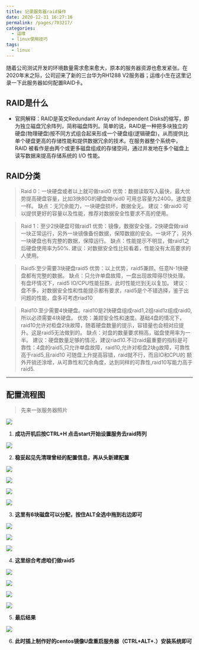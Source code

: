 ```yaml
---
title: 记录服务器raid操作
date: 2020-12-31 16:27:16
permalink: /pages/703217/
categories:
  - 运维
  - linux使用技巧
tags:
  - linux
---
```


随着公司测试开发的环境数量需求愈来愈大，原本的服务器资源也愈发紧张。在2020年末之际，公司迎来了新的三台华为RH1288 V2服务器；运维小生在这里记录一下此服务器如何配置RAID卡。

<!-- more -->

## RAID是什么

- 官网解释：RAID是英文Redundant Array of Independent Disks的缩写，即为独立磁盘冗余阵列，简称磁盘阵列。简单的说，RAID是一种把多块独立的硬盘(物理硬盘)按不同方式组合起来形成一个硬盘组(逻辑硬盘)，从而提供比单个硬盘更高的存储性能和提供数据冗余的技术。在服务器整个系统中， RAID 被看作是由两个或更多磁盘组成的存储空间，通过并发地在多个磁盘上读写数据来提高存储系统的 I/O 性能。


## RAID分类
>Raid 0：一块硬盘或者以上就可做raid0
>优势：数据读取写入最快，最大优势提高硬盘容量，比如3快80G的硬盘做raid0 可用总容量为240G。速度是一样。
>缺点：无冗余能力，一块硬盘损坏，数据全无。
>建议：做raid0 可以提供更好的容量以及性能，推荐对数据安全性要求不高的使用。


>Raid 1：至少2快硬盘可做raid1
>优势：镜像，数据安全强，2快硬盘做raid一块正常运行，另外一块镜像备份数据，保障数据的安全。一块坏了，另外一块硬盘也有完整的数据，保障运行。
>缺点：性能提示不明显，做raid1之后硬盘使用率为50%.
>建议：对数据安全性比较看着，性能没有太高要求的人使用。

>Raid5:至少需要3块硬盘raid5
>优势：以上优势，raid5兼顾。任意N-1快硬盘都有完整的数据。
>缺点：只允许单盘故障，一盘出现故障得尽快处理。有盘坏情况下，raid5 IO/CPU性能狂跌，此时性能烂到无以复加。
>建议：盘不多，对数据安全性和性能提示都有要求，raid5是个不错选择，鉴于出问题的性能，盘多可考虑riad10

>Raid10:至少需要4快硬盘。raid10是2快硬盘组成raid1,2组raid1z组成raid0,所以必须需要4块硬盘。
>优势：兼顾安全性和速度。基础4盘的情况下，raid10允许对柜盘2块故障，随着硬盘数量的提示，容错量也会相对应提升。这是raid5无法做到的。
>缺点：对盘的数量要求稍高，磁盘使用率为一半。
>建议：硬盘数量足够的情况，建议riad10.不过raid最重要的指标是可靠性：4盘的raid5,只允许单盘故障，raid10,允许对柜盘2块g故障，可靠性高于raid5,且raid10 可随盘上升提高容错，raid就不行，而且IO和CPU的
>额外开销还涂增，从可靠性和冗余角度，达到同样的可靠性,raid10写能力高于raid5.

---

## 配置流程图

>先来一张服务器照片

![](https://cdn.jsdelivr.net/gh/summerking1/image@main/829.png)

1. **成功开机后按CTRL+H 点击start开始设置服务去raid阵列**
   
![](https://cdn.jsdelivr.net/gh/summerking1/image@main/830.png)

2. **稳妥起见先清理曾经的配置信息，再从头新建配置**
   
![](https://cdn.jsdelivr.net/gh/summerking1/image@main/831.png)

![](https://cdn.jsdelivr.net/gh/summerking1/image@main/832.png)

![](https://cdn.jsdelivr.net/gh/summerking1/image@main/833.png)


   
![](https://cdn.jsdelivr.net/gh/summerking1/image@main/834.png)

3. **这里有6块磁盘可以分配，按住ALT全选中拖到右边即可**

![](https://cdn.jsdelivr.net/gh/summerking1/image@main/835.png)

![](https://cdn.jsdelivr.net/gh/summerking1/image@main/836.png)

![](https://cdn.jsdelivr.net/gh/summerking1/image@main/837.png)

4. **这里综合考虑咱们做raid5**
   
![](https://cdn.jsdelivr.net/gh/summerking1/image@main/838.png)

![](https://cdn.jsdelivr.net/gh/summerking1/image@main/839.png)

![](https://cdn.jsdelivr.net/gh/summerking1/image@main/840.png)

![](https://cdn.jsdelivr.net/gh/summerking1/image@main/841.png)

5. **最后结果**
   
![](https://cdn.jsdelivr.net/gh/summerking1/image@main/842.png)

6. **此时插上制作好的centos镜像U盘重启服务器（CTRL+ALT+.）安装系统即可**

